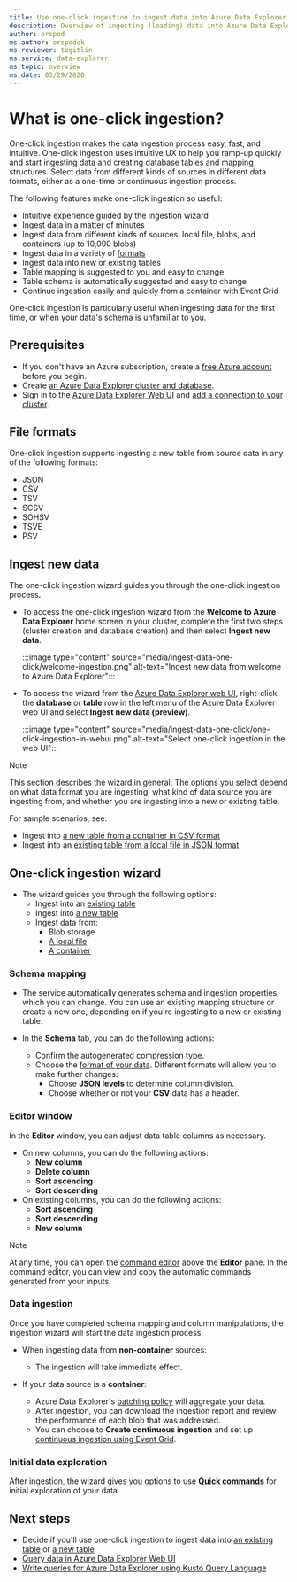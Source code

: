 ```yaml
---
title: Use one-click ingestion to ingest data into Azure Data Explorer
description: Overview of ingesting (loading) data into Azure Data Explorer simply, using one-click ingestion.
author: orspod
ms.author: orspodek
ms.reviewer: tzgitlin
ms.service: data-explorer
ms.topic: overview
ms.date: 03/29/2020
---
```


# What is one-click ingestion?

One-click ingestion makes the data ingestion process easy, fast, and intuitive. One-click ingestion uses intuitive UX to help you ramp-up quickly and start ingesting data and creating database tables and mapping structures.  Select data from different kinds of sources in different data formats, either as a one-time or continuous ingestion process.

The following features make one-click ingestion so useful:

* Intuitive experience guided by the ingestion wizard
* Ingest data in a matter of minutes
* Ingest data from different kinds of sources: local file, blobs, and containers (up to 10,000 blobs)
* Ingest data in a variety of [formats](#file-formats)
* Ingest data into new or existing tables
* Table mapping is suggested to you and easy to change
* Table schema is automatically suggested and easy to change
* Continue ingestion easily and quickly from a container with Event Grid

One-click ingestion is particularly useful when ingesting data for the first time, or when your data's schema is unfamiliar to you.

## Prerequisites

* If you don't have an Azure subscription, create a [free Azure account](https://azure.microsoft.com/free/) before you begin.
* Create [an Azure Data Explorer cluster and database](create-cluster-database-portal.md).
* Sign in to the [Azure Data Explorer Web UI](https://dataexplorer.azure.com/) and [add a connection to your cluster](web-query-data.md#add-clusters).

## File formats

One-click ingestion supports ingesting a new table from source data in any of the following formats:
* JSON
* CSV
* TSV
* SCSV
* SOHSV
* TSVE
* PSV

## Ingest new data

The one-click ingestion wizard guides you through the one-click ingestion process.

* To access the one-click ingestion wizard from the **Welcome to Azure Data Explorer** home screen in your cluster, complete the first two steps (cluster creation and database creation) and then select **Ingest new data**.

    :::image type="content" source="media/ingest-data-one-click/welcome-ingestion.png" alt-text="Ingest new data from welcome to Azure Data Explorer":::

* To access the wizard from the [Azure Data Explorer web UI](https://dataexplorer.azure.com/), right-click the **database** or **table** row in the left menu of the Azure Data Explorer web UI and select **Ingest new data (preview)**.

    :::image type="content" source="media/ingest-data-one-click/one-click-ingestion-in-webui.png" alt-text="Select one-click ingestion in the web UI":::

> [!NOTE]
> This section describes the wizard in general. The options you select depend on what data format you are ingesting, what kind of data source you are ingesting from, and whether you are ingesting into a new or existing table.
>
> For sample scenarios, see:
> * Ingest into [a new table from a container in CSV format](one-click-ingestion-new-table.md)
> * Ingest into an [existing table from a local file in JSON format](one-click-ingestion-existing-table.md) 

<!-- TODO either change the local file tutorial to blob storage or create another one to show users how to do this-->

## One-click ingestion wizard

* The wizard guides you through the following options:
    * Ingest into an [existing table](one-click-ingestion-existing-table.md)
    * Ingest into [a new table](one-click-ingestion-new-table.md)
    * Ingest data from:
      * Blob storage
      * [A local file](one-click-ingestion-existing-table.md)
      * [A container](one-click-ingestion-new-table.md)

### Schema mapping

* The service automatically generates schema and ingestion properties, which you can change. You can use an existing mapping structure or create a new one, depending on if you're ingesting to a new or existing table.

* In the **Schema** tab, you can do the following actions:
    * Confirm the autogenerated compression type.
    * Choose the [format of your data](#file-formats). Different formats will allow you to make further changes:
        * Choose **JSON levels** to determine column division.
        * Choose whether or not your **CSV** data has a header.

### Editor window

In the **Editor** window, you can adjust data table columns as necessary. 
* On new columns, you can do the following actions:
    * **New column**
    * **Delete column**
    * **Sort ascending**
    * **Sort descending**
* On existing columns, you can do the following actions:
    * **Sort ascending**
    * **Sort descending**
    * **New column**

>[!NOTE]
> At any time, you can open the [command editor](one-click-ingestion-new-table.md#command-editor) above the **Editor** pane. In the command editor, you can view and copy the automatic commands generated from your inputs.

### Data ingestion

Once you have completed schema mapping and column manipulations, the ingestion wizard will start the data ingestion process. 

* When ingesting data from **non-container** sources:
    * The ingestion will take immediate effect.

* If your data source is a **container**:
    * Azure Data Explorer's [batching policy](kusto/management/batchingpolicy.md) will aggregate your data. 
    * After ingestion, you can download the ingestion report and review the performance of each blob that was addressed. 
    * You can choose to **Create continuous ingestion** and set up [continuous ingestion using Event Grid](one-click-ingestion-new-table.md#continuous-ingestion---container-only).
 
### Initial data exploration
   
After ingestion, the wizard gives you options to use **[Quick commands](one-click-ingestion-existing-table.md#query-data)** for initial exploration of your data.

## Next steps

* Decide if you'll use one-click ingestion to ingest data into [an existing table](one-click-ingestion-existing-table.md) or [a new table](one-click-ingestion-new-table.md)
* [Query data in Azure Data Explorer Web UI](web-query-data.md)
* [Write queries for Azure Data Explorer using Kusto Query Language](write-queries.md)
